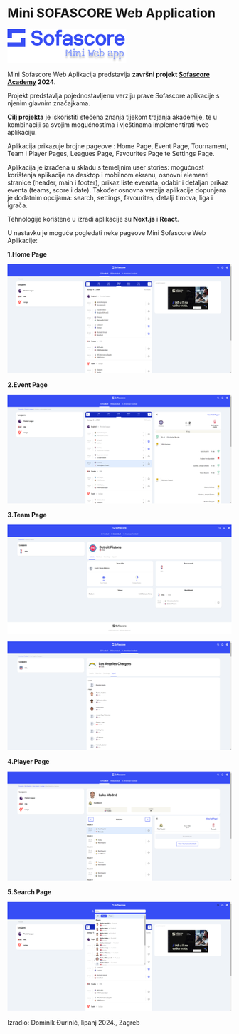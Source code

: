# Mini SOFASCORE Web Application

![logo](https://github.com/dominikDjurinic/Sofascore-Academy-Frontend/blob/project/PROJEKT-zavrsni/mini-Sofascore-app/public/images/miniSofascoreLogo.png)

Mini Sofascore Web Aplikacija predstavlja **završni projekt [Sofascore Academy](https://corporate.sofascore.com/hr/sofascore-academy) 2024**. 

Projekt predstavlja pojednostavljenu verziju prave Sofascore aplikacije s njenim glavnim značajkama.

**Cilj projekta** je iskoristiti stečena znanja tijekom trajanja akademije, te u kombinaciji sa svojim mogućnostima i vještinama implementirati web aplikaciju.

Aplikacija prikazuje brojne pageove : Home Page, Event Page, Tournament, Team i Player Pages, Leagues Page, Favourites Page te Settings Page.

Aplikacija je izrađena u skladu s temeljnim user stories: mogućnost korištenja aplikacije na desktop i mobilnom ekranu, osnovni elementi stranice (header, main i footer), prikaz liste evenata, odabir i detaljan prikaz eventa (teams, score i date).
Također osnovna verzija aplikacije dopunjena je dodatnim opcijama: search, settings, favourites, detalji timova, liga i igrača.

Tehnologije korištene u izradi aplikacije su **Next.js** i **React**.

U nastavku je moguće pogledati neke pageove Mini Sofascore Web Aplikacije:

**1.Home Page**

![logo](https://github.com/dominikDjurinic/Sofascore-Academy-Frontend/blob/project/PROJEKT-zavrsni/mini-Sofascore-app/public/images/homePage.png)

**2.Event Page**

![logo](https://github.com/dominikDjurinic/Sofascore-Academy-Frontend/blob/project/PROJEKT-zavrsni/mini-Sofascore-app/public/images/eventPage.png)

**3.Team Page**

![logo](https://github.com/dominikDjurinic/Sofascore-Academy-Frontend/blob/project/PROJEKT-zavrsni/mini-Sofascore-app/public/images/teamPage1.png)

![logo](https://github.com/dominikDjurinic/Sofascore-Academy-Frontend/blob/project/PROJEKT-zavrsni/mini-Sofascore-app/public/images/teamPage2.png)

**4.Player Page**

![logo](https://github.com/dominikDjurinic/Sofascore-Academy-Frontend/blob/project/PROJEKT-zavrsni/mini-Sofascore-app/public/images/playerPage.png)

**5.Search Page**

![logo](https://github.com/dominikDjurinic/Sofascore-Academy-Frontend/blob/project/PROJEKT-zavrsni/mini-Sofascore-app/public/images/searchPage.png)

Izradio: Dominik Đurinić, lipanj 2024., Zagreb
